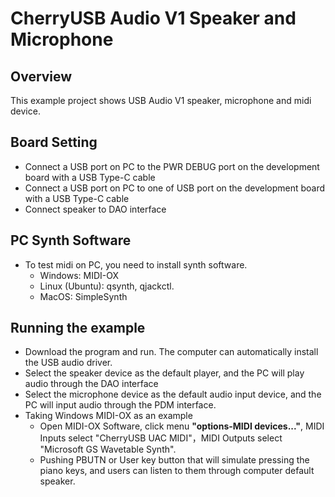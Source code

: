 # CherryUSB Audio V1 Speaker and Microphone

## Overview

This example project shows USB Audio V1 speaker, microphone and midi device.

## Board Setting

- Connect a USB port on PC to the PWR DEBUG port on the development board with a USB Type-C cable
- Connect a USB port on PC to one of USB port on the development board with a USB Type-C cable
- Connect speaker to DAO interface

## PC Synth Software
 - To test midi on PC, you need to install synth software.
    - Windows: MIDI-OX
    - Linux (Ubuntu): qsynth, qjackctl.
    - MacOS: SimpleSynth

## Running the example

- Download the program and run. The computer can automatically install the USB audio driver.
- Select the speaker device as the default player, and the PC will play audio through the DAO interface
- Select the microphone device as the default audio input device, and the PC will input audio through the PDM interface.
- Taking Windows MIDI-OX as an example
    - Open MIDI-OX Software, click menu **"options-MIDI devices..."**, MIDI Inputs select "CherryUSB UAC MIDI"，MIDI Outputs select "Microsoft GS Wavetable Synth". 
    - Pushing PBUTN or User key button that will simulate pressing the piano keys, and users can listen to them through computer default speaker.
